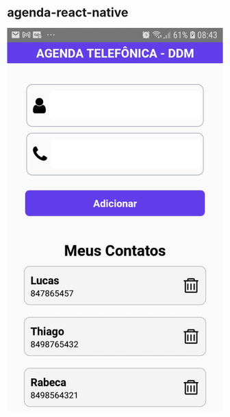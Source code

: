 # agenda-react-native

![](https://github.com/CimaraOliveira/agenda-react-native/blob/main/Screenshot_20210716-084359_agenda%5B1%5D.jpg)

